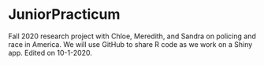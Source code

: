 # JuniorPracticum
Fall 2020 research project with Chloe, Meredith, and Sandra on policing and race in America.
We will use GitHub to share R code as we work on a Shiny app. Edited on 10-1-2020.